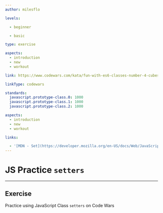 ```yaml
---
author: milesflo

levels:

  - beginner

  - basic

type: exercise

aspects:
  - introduction
  - new
  - workout

link: https://www.codewars.com/kata/fun-with-es6-classes-number-4-cubes-and-setters

linkType: codewars

standards:
  javascript.prototype-class.0: 1000
  javascript.prototype-class.1: 1000
  javascript.prototype-class.2: 1000

aspects:
  - introduction
  - new
  - workout

links:

  - '[MDN - Set](https://developer.mozilla.org/en-US/docs/Web/JavaScript/Reference/Functions/set)'
---
```


# JS Practice `setters`

---
## Exercise

Practice using JavaScript Class `setters` on Code Wars

